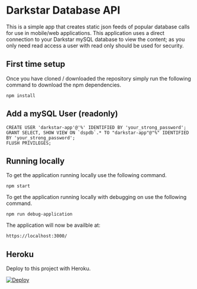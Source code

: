 # Darkstar Database API

This is a simple app that creates static json feeds of popular database calls for use in mobile/web applications. This application uses a direct connection to your Darkstar mySQL database to view the content; as you only need read access a user with read only should be used for security.

## First time setup

Once you have cloned / downloaded the repository simply run the following command to download the npm dependencies.

```
npm install
```

## Add a mySQL User (readonly)

```
CREATE USER 'darkstar-app'@'%' IDENTIFIED BY 'your_strong_password';
GRANT SELECT, SHOW VIEW ON `dspdb`.* TO "darkstar-app"@"%" IDENTIFIED BY 'your_strong_password';
FLUSH PRIVILEGES;
```

## Running locally

To get the application running locally use the following command.

```
npm start
```

To get the application running locally with debugging on use the following command.

```
npm run debug-application
```

The application will now be availble at:

```
https://localhost:3000/
```

## Heroku

Deploy to this project with Heroku.

[![Deploy](https://www.herokucdn.com/deploy/button.svg)](https://heroku.com/deploy)
